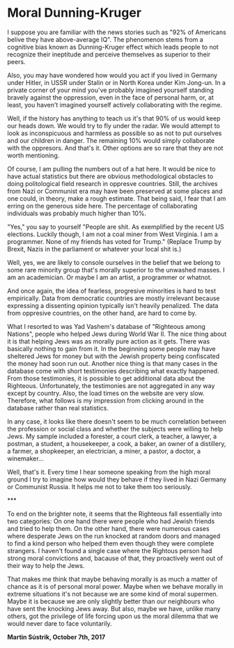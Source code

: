 # Moral Dunning-Kruger



I suppose you are familiar with the news stories such as "92% of Americans belive they have above-average IQ". The phenomenon stems from a cognitive bias known as Dunning-Kruger effect which leads people to not recognize their ineptitude and perceive themselves as superior to their peers.

Also, you may have wondered how would you act if you lived in Germany under Hitler, in USSR under Stalin or in North Korea under Kim Jong-un. In a private corner of your mind you've probably imagined yourself standing bravely against the oppression, even in the face of personal harm, or, at least, you haven't imagined yourself actively collaborating with the regime.

Well, if the history has anything to teach us it's that 90% of us would keep our heads down. We would try to fly under the radar. We would attempt to look as inconspicuous and harmless as possible so as not to put ourselves and our children in danger. The remaining 10% would simply collaborate with the oppresors. And that's it. Other options are so rare that they are not worth mentioning.

Of course, I am pulling the numbers out of a hat here. It would be nice to have actual statistics but there are obvious methodological obstacles to doing politological field research in oppresve countries. Still, the archives from Nazi or Communist era may have been preserved at some places and one could, in theory, make a rough estimate. That being said, I fear that I am erring on the generous side here. The percentage of collaborating individuals was probably much higher than 10%.

"Yes," you say to yourself "People are shit. As exemplified by the recent US elections. Luckily though, I am not a coal miner from West Virginia. I am a programmer. None of my friends has voted for Trump." (Replace Trump by Brexit, Nazis in the parliament or whatever your local shit is.)

Well, yes, we are likely to console ourselves in the belief that we belong to some rare minority group that's morally superior to the unwashed masses. I am an academician. Or maybe I am an artist, a programmer or whatnot.

And once again, the idea of fearless, progresive minorities is hard to test empirically. Data from democratic countries are mostly irrelevant because expressing a dissenting opinion typically isn't heavily penalized. The data from oppresive countries, on the other hand, are hard to come by.

What I resorted to was Yad Vashem's database of "Righteous among Nations", people who helped Jews during World War II. The nice thing about it is that helping Jews was as morally pure action as it gets. There was basically nothing to gain from it. In the beginning some people may have sheltered Jews for money but with the Jewish property being confiscated the money had soon run out. Another nice thing is that many cases in the database come with short testimonies describing what exactly happened. From those testimonies, it is possible to get additional data about the Righteous. Unfortunately, the testimonies are not aggregated in any way except by country. Also, the load times on the website are very slow. Therefore, what follows is my impression from clicking around in the database rather than real statistics.

In any case, it looks like there doesn't seem to be much correlation between the profession or social class and whether the subjects were willing to help Jews. My sample included a forester, a court clerk, a teacher, a lawyer, a postman, a student, a housekeeper, a cook, a baker, an owner of a distillery, a farmer, a shopkeeper, an electrician, a miner, a pastor, a doctor, a winemaker…

Well, that's it. Every time I hear someone speaking from the high moral ground I try to imagine how would they behave if they lived in Nazi Germany or Communist Russia. It helps me not to take them too seriously.

\*\*\*

To end on the brighter note, it seems that the Righteous fall essentially into two categories: On one hand there were people who had Jewish friends and tried to help them. On the other hand, there were numerous cases where desperate Jews on the run knocked at random doors and managed to find a kind person who helped them even though they were complete strangers. I haven't found a single case where the Rightous person had strong moral convictions and, bacause of that, they proactively went out of their way to help the Jews.

That makes me think that maybe behaving morally is as much a matter of chance as it is of personal moral power. Maybe when we behave morally in extreme situations it's not because we are some kind of moral supermen. Maybe it is because we are only slightly better than our neighbours who have sent the knocking Jews away. But also, maybe we have, unlike many others, got the privilege of life forcing upon us the moral dilemma that we would never dare to face voluntarily.

**Martin Sústrik, October 7th, 2017**